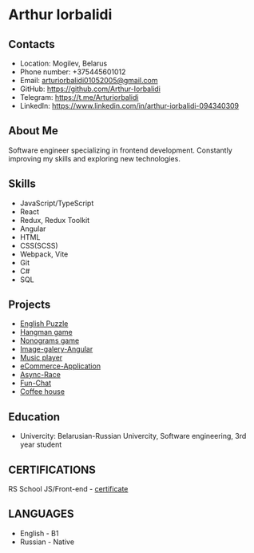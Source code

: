 # Arthur Iorbalidi

## Contacts

* Location: Mogilev, Belarus
* Phone number: +375445601012
* Email: arturiorbalidi01052005@gmail.com
* GitHub: https://github.com/Arthur-Iorbalidi
* Telegram: https://t.me/Arturiorbalidi
* LinkedIn: https://www.linkedin.com/in/arthur-iorbalidi-094340309

## About Me

Software engineer specializing in frontend development. Constantly improving my skills and exploring new technologies.

## Skills

* JavaScript/TypeScript
* React
* Redux, Redux Toolkit
* Angular
* HTML
* CSS(SСSS)
* Webpack, Vite
* Git
* C#
* SQL

## Projects

* [English Puzzle](https://arthur-iorbalidi.github.io/EnglishPuzzle/rss-puzzle/dist/)
* [Hangman game](https://arthur-iorbalidi.github.io/Hangman/html/index.html)
* [Nonograms game](https://arthur-iorbalidi.github.io/Nonograms/nonograms/html/index.html)
* [Image-galery-Angular](https://image-galery-angular.netlify.app/)
* [Music player](https://arthur-iorbalidi.github.io/MusicPlayer/)
* [eCommerce-Application](https://code-crafters-ecommerce.netlify.app/)
* [Async-Race](https://github.com/Arthur-Iorbalidi/Async-Race)
* [Fun-Chat](https://github.com/Arthur-Iorbalidi/Fun-Chat/)
* [Coffee house](https://arthur-iorbalidi.github.io/CoffeeHouse/coffee-house/html/index.html)

## Education

* Univercity: Belarusian-Russian Univercity, Software engineering, 3rd year student

## CERTIFICATIONS

RS School JS/Front-end - [certificate](https://app.rs.school/certificate/617gxi8s)

## LANGUAGES

* English - B1
* Russian - Native
